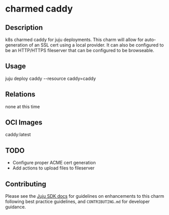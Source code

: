 # charmed caddy

## Description

k8s charmed caddy for juju deployments.  This charm will allow for auto-generation of an SSL cert using a local provider.  It can also be configured to be an HTTP/HTTPS fileserver that can be configured to be browseable.

## Usage

juju deploy caddy --resource caddy=caddy


## Relations

none at this time

## OCI Images

caddy:latest

## TODO

- Configure proper ACME cert generation
- Add actions to upload files to fileserver

## Contributing

Please see the [Juju SDK docs](https://juju.is/docs/sdk) for guidelines 
on enhancements to this charm following best practice guidelines, and
`CONTRIBUTING.md` for developer guidance.
